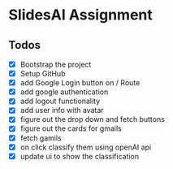 # SlidesAI Assignment

## Todos

- [x] Bootstrap the project
- [x] Setup GitHub
- [x] add Google Login button on / Route
- [x] add google authentication
- [x] add logout functionality
- [x] add user info with avatar
- [x] figure out the drop down and fetch buttons
- [x] figure out the cards for gmails
- [x] fetch gamils
- [x] on click classify them using openAI api
- [x] update ui to show the classification
